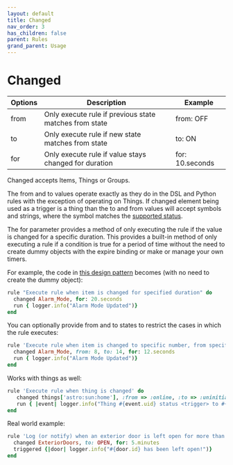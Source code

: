 ```yaml
---
layout: default
title: Changed
nav_order: 3
has_children: false
parent: Rules
grand_parent: Usage
---
```



# Changed


| Options | Description                                            | Example         |
| ------- | ------------------------------------------------------ | --------------- |
| from    | Only execute rule if previous state matches from state | from: OFF       |
| to      | Only execute rule if new state matches from state      | to: ON          |
| for     | Only execute rule if value stays changed for duration  | for: 10.seconds |

Changed accepts Items, Things or Groups. 

The from and to values operate exactly as they do in the DSL and Python rules with the exception of operating on Things.  If changed element being used as a trigger is a thing than the to and from values will accept symbols and strings, where the symbol matches the [supported status](https://www.openhab.org/docs/concepts/things.html). 

The for parameter provides a method of only executing the rule if the value is changed for a specific duration.  This provides a built-in method of only executing a rule if a condition is true for a period of time without the need to create dummy objects with the expire binding or make or manage your own timers.

For example, the code in [this design pattern](https://community.openhab.org/t/design-pattern-expire-binding-based-timers/32634) becomes (with no need to create the dummy object):
```ruby
rule "Execute rule when item is changed for specified duration" do
  changed Alarm_Mode, for: 20.seconds
  run { logger.info("Alarm Mode Updated")}
end
```

You can optionally provide from and to states to restrict the cases in which the rule executes:
```ruby
rule 'Execute rule when item is changed to specific number, from specific number, for specified duration' do
  changed Alarm_Mode, from: 8, to: 14, for: 12.seconds
  run { logger.info("Alarm Mode Updated")}
end
```

Works with things as well:
```ruby
rule 'Execute rule when thing is changed' do
   changed things['astro:sun:home'], :from => :online, :to => :uninitialized
   run { |event| logger.info("Thing #{event.uid} status <trigger> to #{event.status}") }
end
```


Real world example:
```ruby
rule 'Log (or notify) when an exterior door is left open for more than 5 minutes' do
  changed ExteriorDoors, to: OPEN, for: 5.minutes
  triggered {|door| logger.info("#{door.id} has been left open!")}
end
```
